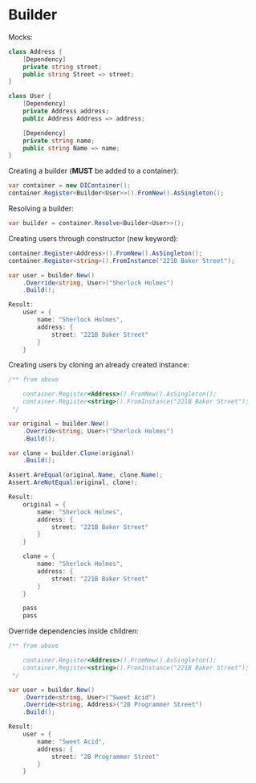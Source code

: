 # Builder

Mocks:

```csharp
class Address {
    [Dependency]
    private string street;
    public string Street => street;
}

class User {
    [Dependency]
    private Address address;
    public Address Address => address;

    [Dependency]
    private string name;
    public string Name => name;
}
```

Creating a builder (**MUST** be added to a container):

```csharp
var container = new DIContainer();
container.Register<Builder<User>>().FromNew().AsSingleton();
```

Resolving a builder:

```csharp
var builder = container.Resolve<Builder<User>>();
```

Creating users through constructor (new keyword):

```csharp
container.Register<Address>().FromNew().AsSingleton();
container.Register<string>().FromInstance("221B Baker Street");

var user = builder.New()
    .Override<string, User>("Sherlock Holmes")
    .Build();

Result:
    user = {
        name: "Sherlock Holmes",
        address: {
            street: "221B Baker Street"
        }
    }
```

Creating users by cloning an already created instance:

```csharp
/** from above

    container.Register<Address>().FromNew().AsSingleton();
    container.Register<string>().FromInstance("221B Baker Street");
 */

var original = builder.New()
    .Override<string, User>("Sherlock Holmes")
    .Build();

var clone = builder.Clone(original)
    .Build();

Assert.AreEqual(original.Name, clone.Name);
Assert.AreNotEqual(original, clone);

Result:
    original = {
        name: "Sherlock Holmes",
        address: {
            street: "221B Baker Street"
        }
    }

    clone = {
        name: "Sherlock Holmes",
        address: {
            street: "221B Baker Street"
        }
    }

    pass
    pass
```

Override dependencies inside children:

```csharp
/** from above

    container.Register<Address>().FromNew().AsSingleton();
    container.Register<string>().FromInstance("221B Baker Street");
 */

var user = builder.New()
    .Override<string, User>("Sweet Acid")
    .Override<string, Address>("2B Programmer Street")
    .Build();

Result:
    user = {
        name: "Sweet Acid",
        address: {
            street: "2B Programmer Street"
        }
    }
```
